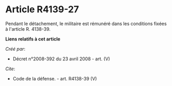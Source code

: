 # Article R4139-27

Pendant le détachement, le militaire est rémunéré dans les conditions fixées à l'article R. 4138-39.

**Liens relatifs à cet article**

_Créé par_:

  - Décret n°2008-392 du 23 avril 2008 - art. (V)

_Cite_:

  - Code de la défense. - art. R4138-39 (V)
